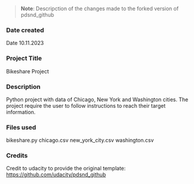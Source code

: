 >**Note**: Descripction of the changes made to the forked version of pdsnd_github

### Date created
Date 10.11.2023

### Project Title
Bikeshare Project

### Description
Python project with data of Chicago, New York and Washington cities. The project require the user to follow instructions to reach
their target information.

### Files used
bikeshare.py
chicago.csv
new_york_city.csv
washington.csv

### Credits
Credit to udacity to provide the original template:
https://github.com/udacity/pdsnd_github

